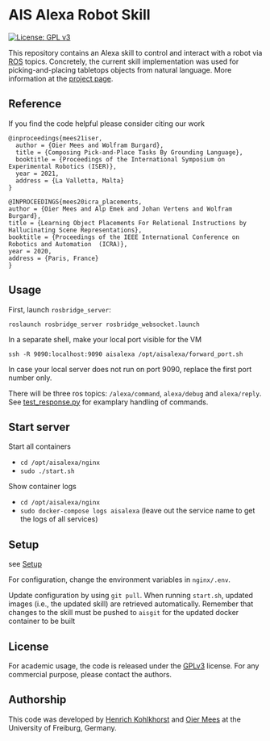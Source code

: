 # AIS Alexa Robot Skill
[![License: GPL v3](https://img.shields.io/badge/License-GPLv3-blue.svg)](https://www.gnu.org/licenses/gpl-3.0)

This repository contains an Alexa skill to control and interact with a robot via [ROS](https://www.ros.org/) topics. Concretely, the current skill implementation was used for picking-and-placing tabletops objects from natural language. More information at the [project page](http://speechrobot.cs.uni-freiburg.de/).

## Reference
If you find the code helpful please consider citing our work
```
@inproceedings{mees21iser,
  author = {Oier Mees and Wolfram Burgard},
  title = {Composing Pick-and-Place Tasks By Grounding Language},
  booktitle = {Proceedings of the International Symposium on Experimental Robotics (ISER)},
  year = 2021,
  address = {La Valletta, Malta}
}
```
```
@INPROCEEDINGS{mees20icra_placements,
author = {Oier Mees and Alp Emek and Johan Vertens and Wolfram Burgard},
title = {Learning Object Placements For Relational Instructions by Hallucinating Scene Representations},
booktitle = {Proceedings of the IEEE International Conference on Robotics and Automation  (ICRA)},
year = 2020,
address = {Paris, France}
}
```
## Usage

First, launch ``rosbridge_server``:
```
roslaunch rosbridge_server rosbridge_websocket.launch
```
In a separate shell, make your local port visible for the VM
```
ssh -R 9090:localhost:9090 aisalexa /opt/aisalexa/forward_port.sh
```
In case your local server does not run on port 9090, replace the first port number only.

There will be three ros topics: ``/alexa/command``, ``alexa/debug`` and ``alexa/reply``. See
[test_response.py](test_response.py) for examplary handling of commands.

## Start server

Start all containers
* ``cd /opt/aisalexa/nginx``
* ``sudo ./start.sh``

Show container logs
* ``cd /opt/aisalexa/nginx``
* ``sudo docker-compose logs aisalexa`` (leave out the service name to get the logs of all services)



## Setup

see [Setup](./setup.md)

For configuration, change the environment variables in ``nginx/.env``.

Update configuration by using ``git pull``. When running ``start.sh``,
updated images (i.e., the updated skill) are retrieved automatically.
Remember that changes to the skill must be pushed to ``aisgit`` for
the updated docker container to be built

## License
For academic usage, the code is released under the [GPLv3](https://www.gnu.org/licenses/gpl-3.0.en.html) license. For any commercial purpose, please contact the authors.

## Authorship
This code was developed by [Henrich Kohlkhorst](http://www2.informatik.uni-freiburg.de/~henkolk/) and [Oier Mees](http://www.oiermees.com) at the University of Freiburg, Germany.
